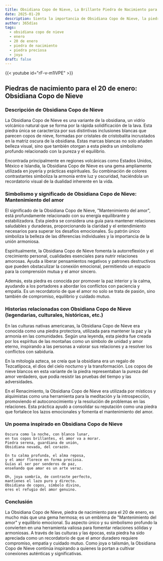 ```yaml
---
title: Obsidiana Copo de Nieve, La Brillante Piedra de Nacimiento para 20 de enero
date: 2025-01-20
description: Sienta la importancia de Obsidiana Copo de Nieve, la piedra de nacimiento de 20 de enero que simboliza Mantenimiento del amor. Deje que su belleza y significado iluminen su día.
author: 365días
tags:
  - obsidiana copo de nieve
  - enero
  - 20 de enero
  - piedra de nacimiento
  - piedra preciosa
  - joya
draft: false
---
```


{{< youtube id="rF-v-m1lVPE" >}}

## Piedras de nacimiento para el 20 de enero: Obsidiana Copo de Nieve

### Descripción de Obsidiana Copo de Nieve

La Obsidiana Copo de Nieve es una variante de la obsidiana, un vidrio volcánico natural que se forma por la rápida solidificación de la lava. Esta piedra única se caracteriza por sus distintivas inclusiones blancas que parecen copos de nieve, formadas por cristales de cristobalita incrustados en la matriz oscura de la obsidiana. Estas marcas blancas no solo añaden belleza visual, sino que también otorgan a esta piedra un simbolismo profundo relacionado con la pureza y el equilibrio.

Encontrada principalmente en regiones volcánicas como Estados Unidos, México e Islandia, la Obsidiana Copo de Nieve es una gema ampliamente utilizada en joyería y prácticas espirituales. Su combinación de colores contrastantes simboliza la armonía entre luz y oscuridad, haciéndola un recordatorio visual de la dualidad inherente en la vida.

### Simbolismo y significado de Obsidiana Copo de Nieve: Mantenimiento del amor

El significado de la Obsidiana Copo de Nieve, "Mantenimiento del amor", está profundamente relacionado con su energía equilibrante y estabilizadora. Esta piedra se considera una guía para mantener relaciones saludables y duraderas, proporcionando la claridad y el entendimiento necesarios para superar los desafíos emocionales. Su patrón único simboliza la belleza de las diferencias individuales y la importancia de la unión armoniosa.

Espiritualmente, la Obsidiana Copo de Nieve fomenta la autorreflexión y el crecimiento personal, cualidades esenciales para nutrir relaciones amorosas. Ayuda a liberar pensamientos negativos y patrones destructivos que pueden obstaculizar la conexión emocional, permitiendo un espacio para la comprensión mutua y el amor sincero.

Además, esta piedra es conocida por promover la paz interior y la calma, ayudando a los portadores a abordar los conflictos con paciencia y empatía. Es un recordatorio de que el amor no solo se trata de pasión, sino también de compromiso, equilibrio y cuidado mutuo.

### Historias relacionadas con Obsidiana Copo de Nieve (legendarias, culturales, históricas, etc.)

En las culturas nativas americanas, la Obsidiana Copo de Nieve era conocida como una piedra protectora, utilizada para mantener la paz y la armonía en las comunidades. Según una leyenda, esta piedra fue creada por los espíritus de las montañas como un símbolo de unidad y amor eterno, inspirando a las personas a valorar sus relaciones y a resolver los conflictos con sabiduría.

En la mitología azteca, se creía que la obsidiana era un regalo de Tezcatlipoca, el dios del cielo nocturno y la transformación. Los copos de nieve blancos en esta variante de la piedra representaban la pureza del amor verdadero, que podía resistir las pruebas del tiempo y las adversidades.

En el Renacimiento, la Obsidiana Copo de Nieve era utilizada por místicos y alquimistas como una herramienta para la meditación y la introspección, promoviendo el autoconocimiento y la resolución de problemas en las relaciones. Esta práctica ayudó a consolidar su reputación como una piedra que fortalece los lazos emocionales y fomenta el mantenimiento del amor.

### Un poema inspirado en Obsidiana Copo de Nieve

```
Oscura como la noche, con blanco lunar,  
en tus copos brillantes, el amor va a morar.  
Piedra serena, guardiana de unión,  
Obsidiana nevada, del corazón.  

En tu calma profunda, el alma reposa,  
y el amor florece en forma preciosa.  
Guías al ser por senderos de paz,  
enseñando que amar es un arte veraz.  

Oh, joya sombría, de contraste perfecto,  
mantienes el lazo puro y directo.  
Obsidiana de copos, símbolo divino,  
eres el refugio del amor genuino.
```

### Conclusión

La Obsidiana Copo de Nieve, piedra de nacimiento para el 20 de enero, es mucho más que una gema hermosa; es un emblema de "Mantenimiento del amor" y equilibrio emocional. Su aspecto único y su simbolismo profundo la convierten en una herramienta valiosa para fomentar relaciones sólidas y armoniosas. A través de las culturas y las épocas, esta piedra ha sido apreciada como un recordatorio de que el amor duradero requiere compromiso, empatía y cuidado mutuo. Como joya o talismán, la Obsidiana Copo de Nieve continúa inspirando a quienes la portan a cultivar conexiones auténticas y significativas.